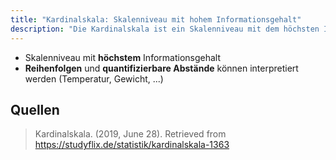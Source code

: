 ```yaml
---
title: "Kardinalskala: Skalenniveau mit hohem Informationsgehalt"
description: "Die Kardinalskala ist ein Skalenniveau mit dem höchsten Informationsgehalt, das Reihenfolgen und quantifizierbare Abstände ermöglicht. Sie wird für Messungen wie Temperatur oder Gewicht verwendet, wo Differenzen und Verhältnisse interpretiert werden können."
---
```


- Skalenniveau mit **höchstem** Informationsgehalt
- **Reihenfolgen** und **quantifizierbare Abstände** können interpretiert werden (Temperatur, Gewicht, ...)

## Quellen

> Kardinalskala. (2019, June 28). Retrieved from https://studyflix.de/statistik/kardinalskala-1363